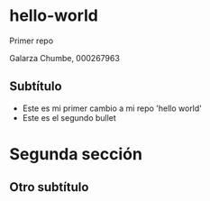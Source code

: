 # hello-world
Primer repo

Galarza Chumbe, 000267963

## Subtítulo

-  Este es mi primer cambio a mi repo 'hello world'
-  Este es el segundo bullet

# Segunda sección 

## Otro subtítulo